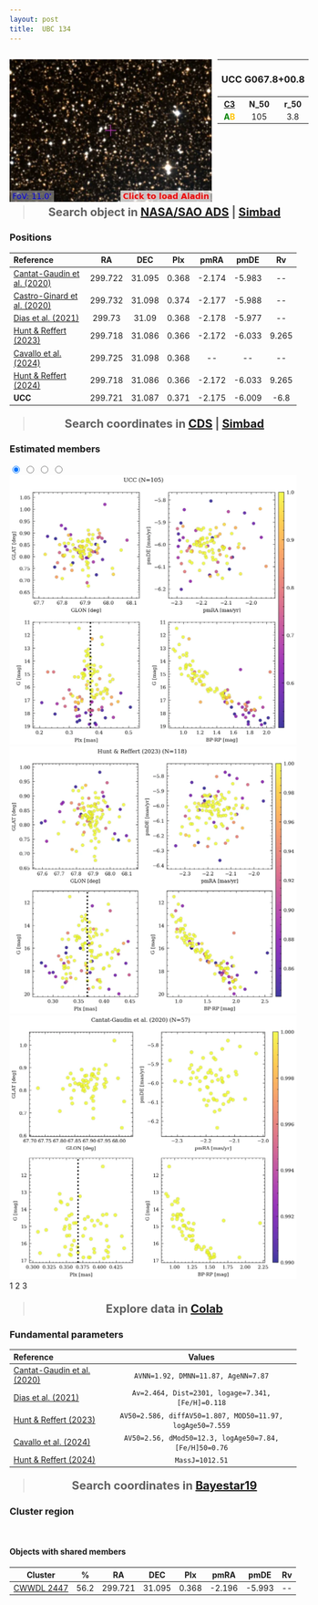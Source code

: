 ```yaml
---
layout: post
title:  UBC 134
---
```

<div style="display: flex; justify-content: space-between; width:720px;height:250px">
<div style="text-align: center;">

<!-- Static image + data attributes for FOV and target -->
<img id="aladin_img"
     data-umami-event="aladin_load"
     src="https://raw.githubusercontent.com/ucc23/Q1P/main/plots/aladin/ubc134.webp"
     alt="Click to load Aladin Lite" 
     style="width:355px;height:250px; cursor: pointer;"
     data-fov="0.127" 
     data-target="299.721 31.087"/>
<!-- Div to contain Aladin Lite viewer -->
<div id="aladin-lite-div" style="width:355px;height:250px;display:none;"></div>
<!-- Aladin Lite script (will be loaded after the image is clicked) -->
<script src="{{ site.baseurl }}/scripts/aladin_load.js"></script>

</div>
<!-- Left block -->

<table style="width:355px;height:250px;">
  <!-- Row 1 (title) -->
  <tr>
    <td colspan="5"><h3>UCC G067.8+00.8</h3></td>
  </tr>
  <!-- Row 2 -->
  <tr>
    <th style="text-align: center;"><a href="https://ucc.ar/faq#what-is-the-c3-parameter" title="Combined class">C3</a></th>
    <th style="text-align: center;"><div title="Stars with membership probability >50%">N_50</div></th>
    <th style="text-align: center;"><div title="Radius that contains half the members [arcmin]">r_50</div></th>
  </tr>
  <!-- Row 3 -->
  <tr>
    <td style="text-align: center;"><span style="color: green; font-weight: bold;">A</span><span style="color: #FFC300; font-weight: bold;">B</span></td>
    <td style="text-align: center;">105</td>
    <td style="text-align: center;">3.8</td>
  </tr>
</table>
</div>

> <p style="text-align:center; font-weight: bold; font-size:20px">Search object in <a data-umami-event="nasa_search" href="https://ui.adsabs.harvard.edu/search/q=%20collection%3Aastronomy%20body%3A%22UBC%20134%22&sort=date%20desc%2C%20bibcode%20desc&p_=0" target="_blank">NASA/SAO ADS</a> | <a data-umami-event="simbad_search" href="https://simbad.cds.unistra.fr/simbad/sim-id-refs?Ident=ubc134" target="_blank">Simbad</a></p>


### Positions

| Reference    | RA    | DEC   | Plx  | pmRA  | pmDE   |  Rv  |
| :---         | :---: | :---: | :---: | :---: | :---: | :---: |
|[Cantat-Gaudin et al. (2020)](https://ui.adsabs.harvard.edu/abs/2020A%26A...640A...1C) | 299.722 | 31.095 | 0.368 | -2.174 | -5.983 | -- |
|[Castro-Ginard et al. (2020)](https://ui.adsabs.harvard.edu/abs/2020A%26A...635A..45C) | 299.732 | 31.098 | 0.374 | -2.177 | -5.988 | -- |
|[Dias et al. (2021)](https://ui.adsabs.harvard.edu/abs/2021MNRAS.504..356D) | 299.73 | 31.09 | 0.368 | -2.178 | -5.977 | -- |
|[Hunt & Reffert (2023)](https://ui.adsabs.harvard.edu/abs/2023A%26A...673A.114H) | 299.718 | 31.086 | 0.366 | -2.172 | -6.033 | 9.265 |
|[Cavallo et al. (2024)](https://ui.adsabs.harvard.edu/abs/2024AJ....167...12C) | 299.725 | 31.098 | 0.368 | -- | -- | -- |
|[Hunt & Reffert (2024)](https://ui.adsabs.harvard.edu/abs/2024A%26A...686A..42H) | 299.718 | 31.086 | 0.366 | -2.172 | -6.033 | 9.265 |
| **UCC** |299.721 | 31.087 | 0.371 | -2.175 | -6.009 | -6.8 |

> <p style="text-align:center; font-weight: bold; font-size:20px">Search coordinates in <a data-umami-event="cds_coord_search" href="https://cdsportal.u-strasbg.fr/?target=299.721,+31.087" target="_blank">CDS</a> | <a data-umami-event="simbad_coord_search" href="https://simbad.cds.unistra.fr/mobile/object_list.html?coord=299.721%2031.087&output=json&radius=5&userEntry=ubc134" target="_blank">Simbad</a></p>

### Estimated members

<div class="carousel">
<input type="radio" name="radio-btn" id="slide1" checked>
<input type="radio" name="radio-btn" id="slide1">
<input type="radio" name="radio-btn" id="slide2">
<input type="radio" name="radio-btn" id="slide3">
<div class="slides">
<div class="slide">
<a href="https://raw.githubusercontent.com/ucc23/Q1P/main/plots/UCC/ubc134.webp" target="_blank">
<img src="https://raw.githubusercontent.com/ucc23/Q1P/main/plots/UCC/ubc134.webp" alt="UBC 134 UCC">
</a>
</div>
<div class="slide">
<a href="https://raw.githubusercontent.com/ucc23/Q1P/main/plots/HUNT23/ubc134.webp" target="_blank">
<img src="https://raw.githubusercontent.com/ucc23/Q1P/main/plots/HUNT23/ubc134.webp" alt="UBC 134 HUNT23">
</a>
</div>
<div class="slide">
<a href="https://raw.githubusercontent.com/ucc23/Q1P/main/plots/CANTAT20/ubc134.webp" target="_blank">
<img src="https://raw.githubusercontent.com/ucc23/Q1P/main/plots/CANTAT20/ubc134.webp" alt="UBC 134 CANTAT20">
</a>
</div>
</div>
<div class="indicators">
<label for="slide1">1</label>
<label for="slide2">2</label>
<label for="slide3">3</label>
</div>
</div>


> <p style="text-align:center; font-weight: bold; font-size:20px">Explore data in <a data-umami-event="colab" href="https://colab.research.google.com/github/ucc23/ucc/blob/main/assets/notebook.ipynb" target="_blank">Colab</a></p>


### Fundamental parameters

| Reference |  Values |
| :---      |  :---:  |
| [Cantat-Gaudin et al. (2020)](https://ui.adsabs.harvard.edu/abs/2020A%26A...640A...1C) | `AVNN=1.92, DMNN=11.87, AgeNN=7.87` |
| [Dias et al. (2021)](https://ui.adsabs.harvard.edu/abs/2021MNRAS.504..356D) | `Av=2.464, Dist=2301, logage=7.341, [Fe/H]=0.118` |
| [Hunt & Reffert (2023)](https://ui.adsabs.harvard.edu/abs/2023A%26A...673A.114H) | `AV50=2.586, diffAV50=1.807, MOD50=11.97, logAge50=7.559` |
| [Cavallo et al. (2024)](https://ui.adsabs.harvard.edu/abs/2024AJ....167...12C) | `AV50=2.56, dMod50=12.3, logAge50=7.84, [Fe/H]50=0.76` |
| [Hunt & Reffert (2024)](https://ui.adsabs.harvard.edu/abs/2024A%26A...686A..42H) | `MassJ=1012.51` |

> <p style="text-align:center; font-weight: bold; font-size:20px">Search coordinates in <a data-umami-event="bayestar" href="http://argonaut.skymaps.info/query?lon=67.888%20&lat=0.826&coordsys=gal&mapname=bayestar2019" target="_blank">Bayestar19</a></p>


### Cluster region

<html lang="en">
  <body>
    <center>
    <div id="plot-params"
         data-oc-name="ubc134"
         data-ra-center="299.72"
         data-dec-center="31.09"
         data-rad-deg="3.8"
         data-plx="0.371">
    </div>
    <div id="plot-container">
        <div id="plot"></div>
    </div>
    <script defer type="module" src="{{ site.baseurl }}/scripts/radec_scatter.js"></script>
    </center>
  </body>
</html>
<br>


#### Objects with shared members

| Cluster | <span title="Percentage of members that this OC shares with the ones listed">%</span>   | RA   | DEC   | Plx   | pmRA  | pmDE  | Rv    |
| :---:   | :-: |:---: | :---: | :---: | :---: | :---: | :---: |
|[CWWDL 2447](/_clusters/cwwdl2447/)| 56.2 | 299.721 | 31.095 | 0.368 | -2.196 | -5.993 | -- |